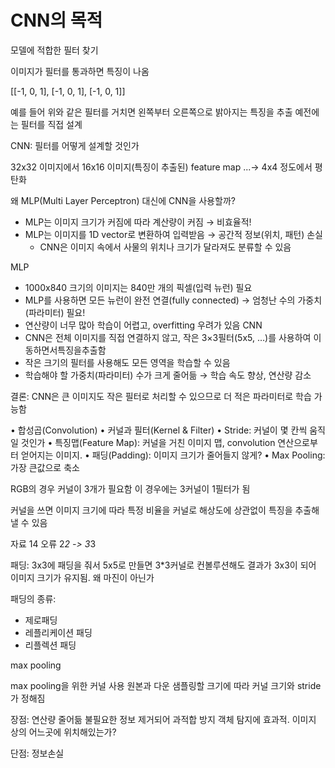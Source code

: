# CNN의 목적
모델에 적합한 필터 찾기

이미지가 필터를 통과하면 특징이 나옴

[[-1, 0, 1],
[-1, 0, 1],
[-1, 0, 1]]

예를 들어 위와 같은 필터를 거치면 왼쪽부터 오른쪽으로 밝아지는 특징을 추출
예전에는 필터를 직접 설계

CNN: 필터를 어떻게 설계할 것인가


32x32 이미지에서 16x16 이미지(특징이 추출된) feature map ...-> 4x4 정도에서 평탄화

왜 MLP(Multi Layer Perceptron) 대신에 CNN을 사용할까?
- MLP는 이미지 크기가 커짐에 따라 계산량이 커짐 → 비효율적!
- MLP는 이미지를 1D vector로 변환하여 입력받음 → 공간적 정보(위치, 패턴) 손실
  - CNN은 이미지 속에서 사물의 위치나 크기가 달라져도 분류할 수 있음
 
MLP
- 1000x840 크기의 이미지는 840만 개의 픽셀(입력 뉴런) 필요
- MLP를 사용하면 모든 뉴런이 완전 연결(fully connected) → 엄청난 수의 가중치(파라미터) 필요!
- 연산량이 너무 많아 학습이 어렵고, overfitting 우려가 있음
CNN
- CNN은 전체 이미지를 직접 연결하지 않고, 작은 3×3필터(5x5, …)를 사용하여 이동하면서특징을추출함
- 작은 크기의 필터를 사용해도 모든 영역을 학습할 수 있음
- 학습해야 할 가중치(파라미터) 수가 크게 줄어듦 → 학습 속도 향상, 연산량 감소

결론: CNN은 큰 이미지도 작은 필터로 처리할 수 있으므로 더 적은 파라미터로 학습 가능함

• 합성곱(Convolution)
• 커널과 필터(Kernel & Filter)
• Stride: 커널이 몇 칸씩 움직일 것인가
• 특징맵(Feature Map): 커널을 거친 이미지 맵, convolution 연산으로부터 얻어지는 이미지.
• 패딩(Padding): 이미지 크기가 줄어들지 않게?
• Max Pooling: 가장 큰값으로 축소

RGB의 경우 커널이 3개가 필요함 이 경우에는 3커널이 1필터가 됨

커널을 쓰면 이미지 크기에 따라 특정 비율을 커널로 해상도에 상관없이 특징을 추출해낼 수 있음

자료 14 오류 2*2 -> 3*3 

패딩: 3x3에 패딩을 줘서 5x5로 만들면 3*3커널로 컨볼루션해도 결과가 3x3이 되어 이미지 크기가 유지됨.
왜 마진이 아닌가

패딩의 종류:
- 제로패딩
- 레플리케이션 패딩
- 리플렉션 패딩

max pooling

max pooling을 위한 커널 사용 원본과 다운 샘플링할 크기에 따라
커널 크기와 stride가 정해짐

장점: 연산량 줄어듦
불필요한 정보 제거되어 과적합 방지
객체 탐지에 효과적. 이미지 상의 어느곳에 위치해있는가?

단점: 정보손실
